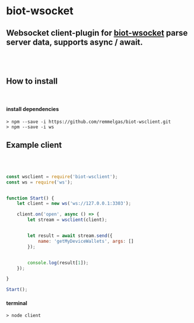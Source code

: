 

# biot-wsocket
## Websocket client-plugin for [biot-wsocket](https://github.com/remmelgas/biot-wsocket) parse server data, supports async / await.

</br></br>

## How to install
</br>


#### install dependencies
```
> npm --save -i https://github.com/remmelgas/biot-wsclient.git
> npm --save -i ws
```



## Example client


</br></br>

```javascript
const wsclient = require('biot-wsclient');
const ws = require('ws');


function Start() {
    let client = new ws('ws://127.0.0.1:3303');

    client.on('open', async () => {
        let stream = wsclient(client);


        let result = await stream.send({
            name: 'getMyDeviceWallets', args: []
        });


        console.log(result[1]);
    });

}

Start();
```
#### terminal
```
> node client
```